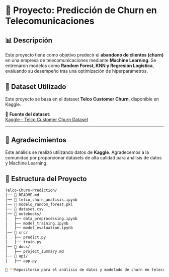 # 📌 Proyecto: Predicción de Churn en Telecomunicaciones

## 📊 Descripción
Este proyecto tiene como objetivo predecir el **abandono de clientes (churn)** en una empresa de telecomunicaciones mediante **Machine Learning**. Se entrenaron modelos como **Random Forest, KNN y Regresión Logística**, evaluando su desempeño tras una optimización de hiperparámetros.

## 📂 Dataset Utilizado

Este proyecto se basa en el dataset **Telco Customer Churn**, disponible en Kaggle.

🔗 **Fuente del dataset:**  
[Kaggle - Telco Customer Churn Dataset](https://www.kaggle.com/datasets/abdallahwagih/telco-customer-churn)

---

## 🙌 Agradecimientos

Este análisis se realizó utilizando datos de **Kaggle**. Agradecemos a la comunidad por proporcionar datasets de alta calidad para análisis de datos y Machine Learning.

## 📂 Estructura del Proyecto

```bash
Telco-Churn-Prediction/
│── 📄 README.md
│── 📄 telco_churn_analisis.ipynb
│── 📄 modelo_random_forest.pkl
│── 📄 dataset.csv
│── 📂 notebooks/
│   ├── data_preprocessing.ipynb
│   ├── model_training.ipynb
│   ├── model_evaluation.ipynb
│── 📂 src/
│   ├── predict.py
│   ├── train.py
│── 📂 docs/
│   ├── project_summary.md
│── 📂 api/
│   ├── app.py

📌 **Repositorio para el análisis de datos y modelado de churn en telecomunicaciones.**
